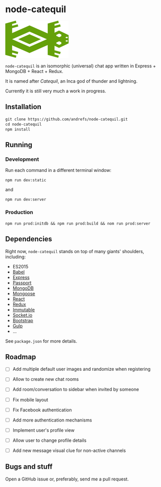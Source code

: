 # node-catequil

![node-catequil logo](client/images/catequil.png)

`node-catequil` is an isomorphic (universal) chat app written in Express + MongoDB + React + Redux.

It is named after _Catequil_, an Inca god of thunder and lightning.

Currently it is still very much a work in progress.

## Installation

    git clone https://github.com/andrefs/node-catequil.git
    cd node-catequil
    npm install

## Running

### Development

Run each command in a different terminal window:

    npm run dev:static

and

    npm run dev:server

### Production

    npm run prod:initdb && npm run prod:build && nom run prod:server

## Dependencies

Right now, `node-catequil` stands on top of many giants' shoulders,
including:

* ES2015
* [Babel](https://babeljs.io/)
* [Express](http://expressjs.com/)
* [Passport](http://passportjs.org/)
* [MongoDB](https://www.mongodb.org/)
* [Mongoose](http://mongoosejs.com/)
* [React](https://facebook.github.io/react/)
* [Redux](http://redux.js.org/)
* [Immutable](https://facebook.github.io/immutable-js/)
* [Socket.io](http://socket.io/)
* [Bootstrap](http://getbootstrap.com/)
* [Gulp](http://gulpjs.com/)
* ...

See `package.json` for more details.

## Roadmap

- [ ] Add multiple default user images and randomize when registering
- [ ] Allow to create new chat rooms
- [ ] Add room/conversation to sidebar when invited by someone
- [ ] Fix mobile layout
- [ ] Fix Facebook authentication
- [ ] Add more authentication mechanisms
- [ ] Implement user's profile view
- [ ] Allow user to change profile details
- [ ] Add new message visual clue for non-active channels


## Bugs and stuff

Open a GitHub issue or, preferably, send me a pull request.
